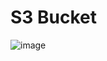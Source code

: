 # S3 Bucket

![image](https://github.com/mallikharjuna160003/30-Days-of-AWS/assets/74324685/adff3f7b-4941-4ee0-9143-0f4fa6977b51)
